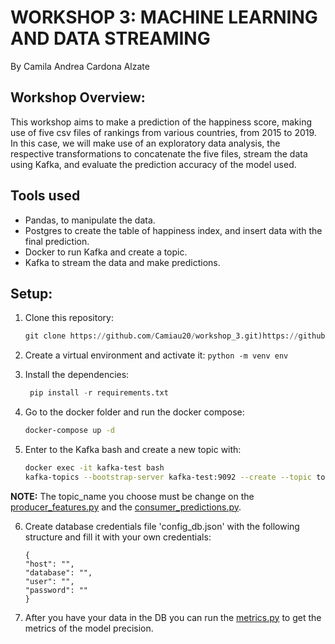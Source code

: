 # WORKSHOP 3: MACHINE LEARNING AND DATA STREAMING
By Camila Andrea Cardona Alzate

## Workshop Overview:

This workshop aims to make a prediction of the happiness score, making use of five csv files of rankings from various countries, from 2015 to 2019. In this case, we will make use of an exploratory data analysis, the respective transformations to concatenate the five files, stream the data using Kafka, and evaluate the prediction accuracy of the model used. 

## Tools used
- Pandas, to manipulate the data.
- Postgres to create the table of happiness index, and insert data with the final prediction.
- Docker to run Kafka and create a topic.
- Kafka to stream the data and make predictions.

## Setup:

1. Clone this repository:
   
    ```python
    git clone https://github.com/Camiau20/workshop_3.git)https://github.com/Camiau20/workshop_3.git
    ```
2. Create a virtual environment and activate it:
   `python -m venv env`

3. Install the dependencies:
   
   ```python
    pip install -r requirements.txt
    ```
4. Go to the docker folder and run the docker compose:

    ```bash
    docker-compose up -d
    ```

5. Enter to the Kafka bash and create a new topic with:
    
    ```bash
    docker exec -it kafka-test bash
    kafka-topics --bootstrap-server kafka-test:9092 --create --topic topic_name
    ```
**NOTE:** The topic_name you choose must be change on the [producer_features.py](services/producer_features.py) and the [consumer_predictions.py](services/consumer_predictions.py).

6. Create database credentials file 'config_db.json' with the following structure and fill it with your own credentials:
    ```
    {
    "host": "",  
    "database": "",
    "user": "",
    "password": ""
    }
    ```
7. After you have your data in the DB you can run the [metrics.py](metrics.py) to get the metrics of the model precision. 
